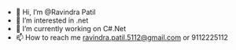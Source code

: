 - 👋 Hi, I’m @Ravindra Patil
- 👀 I’m interested in .net
- 🌱 I’m currently working on C#.Net 
- 📫 How to reach me ravindra.patil.5112@gmail.com or 9112225112

<!---
ravi5112/ravi5112 is a ✨ special ✨ repository because its `README.md` (this file) appears on your GitHub profile.
You can click the Preview link to take a look at your changes.
--->
